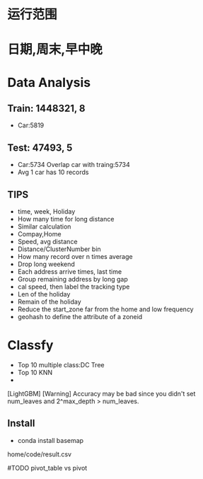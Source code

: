 # 运行范围

# 日期,周末,早中晚


# Data Analysis
## Train: 1448321, 8
* Car:5819

## Test: 47493, 5
* Car:5734 Overlap car with traing:5734
* Avg 1 car has 10 records

## TIPS
* time, week, Holiday
* How many time for long distance
* Similar calculation
* Compay,Home
* Speed, avg distance 
* Distance/ClusterNumber bin
* How many record over n times average
* Drop long weekend
* Each address arrive times, last time
* Group remaining address by long gap
* cal speed, then label the tracking type
* Len of the holiday
* Remain of the holiday 
* Reduce the start_zone far from the home and low frequency
* geohash to define the attribute of a zoneid

# Classfy
* Top 10 multiple class:DC Tree
* Top 10 KNN
* 

[LightGBM] [Warning] Accuracy may be bad since you didn't set num_leaves and 2^max_depth > num_leaves.


## 

## Install
* conda install basemap

home/code/result.csv


#TODO
pivot_table vs pivot
